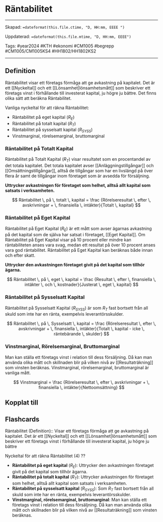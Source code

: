 # Räntabilitet

---

Skapad: `=dateformat(this.file.ctime, "D, HH:mm, EEEE ")`

Uppdaterad: `=dateformat(this.file.mtime, "D, HH:mm, EEEE")`

Tags: #year2024 #KTH #ekonomi #CM1005 #begrepp #CM1005/CM1005KS4 #HH1802/HH1802KS2

---

## Definition

Räntabilitet visar ett företags förmåga att ge avkastning på kapitalet. Det är ett [[Nyckeltal]] och ett [[Lönsamhet|lönsamhetsmått]] som beskriver ett företags vinst i förhållande till investerat kapital, ju högre ju bättre. Det finns olika sätt att beräkna Räntabilitet.

Vanliga nyckeltal för att räkna Räntabilitet:

- Räntabilitet på eget kapital ($R_{E}$)
- Räntabilitet på totalt kapital ($R_{T}$)
- Räntabilitet på sysselsatt kapital ($R_{SYSS}$)
- Vinstmarginal, rörelsemarginal, bruttomarginal

### Räntabilitet på Totalt Kapital

Räntabilitet på Totalt Kapital ($R_{T}$) visar resultatet som en procentandel av det totala kapitalet. Det totala kapitalet avser [[Anläggningstillgångar]] och [[Omsättningstillgångar]], alltså de tillgångar som har en livslängd på över flera år samt de tillgångar inom företaget som är avsedda för försäljning.

**Uttrycker avkastningen för företaget som helhet, alltså allt kapital som satsats i verksamheten.**

$$
Räntabilitet \, på \, totalt \, kapital = \frac {Rörelseresultat \, efter \, avskrivningar + \, finansiella \, intäkter}{Totalt \, kapital}
$$

### Räntabilitet på Eget Kapital

Räntabilitet på Eget Kapital ($R_{E}$) är ett mått som avser ägarnas avkastning på det kapital som de själva har satsat i företaget, [[Eget Kapital]]. Om Räntabilitet på Eget Kapital visar på 10 procent eller mindre kan räntabiliteten anses vara svag, medan ett resultat på över 10 procent anses vara god räntabilitet. Räntabilitet på Eget Kapital kan beräknas både innan och efter skatt.

**Uttrycker den avkastningen företaget givit på det kapital som tillhör ägarna.**

$$
Räntabilitet \, på \, eget \, kapital = \frac {Resultat \, efter \, finansiella \, intäkter \, och \, kostnader}{Justerat \, eget \, kapital}
$$

### Räntabilitet på Sysselsatt Kapital

Räntabilitet på Sysselsatt Kapital ($R_{SYSS}$) är som $R_{T}$ fast bortsett från all skuld som inte har en ränta, exempelvis leverantörsskulder.

$$
Räntabilitet \, på \, Sysselsatt \, kapital = \frac {Rörelseresultat \, efter \, avskrivningar + \, finansiella \, intäkter}{Totalt \, kapital - icke \, räntebärande \, skulder}
$$

### Vinstmarginal, Rörelsemarginal, Bruttomarginal

Man kan ställa ett företags vinst i relation till dess försäljning. Då kan man använda olika mått och skillnaden blir på vilken nivå av [[Resultaträkning]] som vinsten beräknas. Vinstmarginal, rörelsemarginal, bruttomarginal är vanliga mått.

$$
Vinstmarginal = \frac {Rörelseresultat \, efter \, avskrivningar + \, finansiella \, intäkter}{Nettoomsättning}
$$

## Kopplat till

## Flashcards

Räntabilitet (Definition):: Visar ett företags förmåga att ge avkastning på kapitalet. Det är ett [[Nyckeltal]] och ett [[Lönsamhet|lönsamhetsmått]] som beskriver ett företags vinst i förhållande till investerat kapital, ju högre ju bättre
<!--SR:!2024-03-18,10,230!2024-03-11,7,250-->

Nyckeltal för att räkna Räntabilitet (4)
??
- **Räntabilitet på eget kapital** ($R_{E}$): Uttrycker den avkastningen företaget givit på det kapital som tillhör ägarna.
- **Räntabilitet på totalt kapital** ($R_{T}$): Uttrycker avkastningen för företaget som helhet, alltså allt kapital som satsats i verksamheten.
- **Räntabilitet på sysselsatt kapital** ($R_{SYSS}$): Som $R_{T}$ fast bortsett från all skuld som inte har en ränta, exempelvis leverantörsskulder.
- **Vinstmarginal, rörelsemarginal, bruttomarginal**: Man kan ställa ett företags vinst i relation till dess försäljning. Då kan man använda olika mått och skillnaden blir på vilken nivå av [[Resultaträkning]] som vinsten beräknas.
<!--SR:!2024-03-11,4,204!2024-03-12,4,206-->
